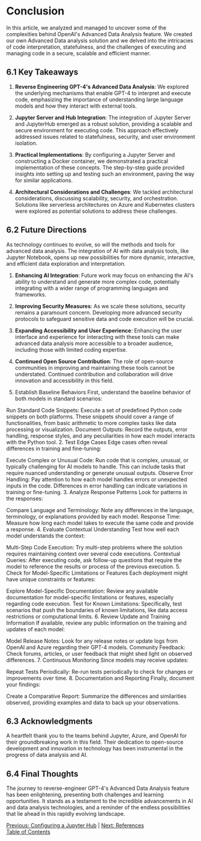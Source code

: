 # Conclusion

In this article, we analyzed and managed to uncover some of the complexities behind OpenAI's Advanced Data Analysis feature. We created our own Advanced Data analysis solution and we delved into the intricacies of code interpretation, statefulness, and the challenges of executing and managing code in a secure, scalable and efficient manner.

## 6.1 Key Takeaways

1. **Reverse Engineering GPT-4's Advanced Data Analysis**: We explored the underlying mechanisms that enable GPT-4 to interpret and execute code, emphasizing the importance of understanding large language models and how they interact with external tools.

2. **Jupyter Server and Hub Integration**: The integration of Jupyter Server and JupyterHub emerged as a robust solution, providing a scalable and secure environment for executing code. This approach effectively addressed issues related to statefulness, security, and user environment isolation.

3. **Practical Implementations**: By configuring a Jupyter Server and constructing a Docker container, we demonstrated a practical implementation of these concepts. The step-by-step guide provided insights into setting up and testing such an environment, paving the way for similar applications.

4. **Architectural Considerations and Challenges**: We tackled architectural considerations, discussing scalability, security, and orchestration. Solutions like serverless architectures on Azure and Kubernetes clusters were explored as potential solutions to address these challenges.

## 6.2 Future Directions

As technology continues to evolve, so will the methods and tools for advanced data analysis. The integration of AI with data analysis tools, like Jupyter Notebook, opens up new possibilities for more dynamic, interactive, and efficient data exploration and interpretation.

1. **Enhancing AI Integration**: Future work may focus on enhancing the AI's ability to understand and generate more complex code, potentially integrating with a wider range of programming languages and frameworks.

2. **Improving Security Measures**: As we scale these solutions, security remains a paramount concern. Developing more advanced security protocols to safeguard sensitive data and code execution will be crucial.

3. **Expanding Accessibility and User Experience**: Enhancing the user interface and experience for interacting with these tools can make advanced data analysis more accessible to a broader audience, including those with limited coding expertise.

4. **Continued Open Source Contribution**: The role of open-source communities in improving and maintaining these tools cannot be understated. Continued contribution and collaboration will drive innovation and accessibility in this field.

1. Establish Baseline Behaviors
First, understand the baseline behavior of both models in standard scenarios:

Run Standard Code Snippets: Execute a set of predefined Python code snippets on both platforms. These snippets should cover a range of functionalities, from basic arithmetic to more complex tasks like data processing or visualization.
Document Outputs: Record the outputs, error handling, response styles, and any peculiarities in how each model interacts with the Python tool.
2. Test Edge Cases
Edge cases often reveal differences in training and fine-tuning:

Execute Complex or Unusual Code: Run code that is complex, unusual, or typically challenging for AI models to handle. This can include tasks that require nuanced understanding or generate unusual outputs.
Observe Error Handling: Pay attention to how each model handles errors or unexpected inputs in the code. Differences in error handling can indicate variations in training or fine-tuning.
3. Analyze Response Patterns
Look for patterns in the responses:

Compare Language and Terminology: Note any differences in the language, terminology, or explanations provided by each model.
Response Time: Measure how long each model takes to execute the same code and provide a response.
4. Evaluate Contextual Understanding
Test how well each model understands the context:

Multi-Step Code Execution: Try multi-step problems where the solution requires maintaining context over several code executions.
Contextual Queries: After executing code, ask follow-up questions that require the model to reference the results or process of the previous execution.
5. Check for Model-Specific Limitations or Features
Each deployment might have unique constraints or features:

Explore Model-Specific Documentation: Review any available documentation for model-specific limitations or features, especially regarding code execution.
Test for Known Limitations: Specifically, test scenarios that push the boundaries of known limitations, like data access restrictions or computational limits.
6. Review Update and Training Information
If available, review any public information on the training and updates of each model:

Model Release Notes: Look for any release notes or update logs from OpenAI and Azure regarding their GPT-4 models.
Community Feedback: Check forums, articles, or user feedback that might shed light on observed differences.
7. Continuous Monitoring
Since models may receive updates:

Repeat Tests Periodically: Re-run tests periodically to check for changes or improvements over time.
8. Documentation and Reporting
Finally, document your findings:

Create a Comparative Report: Summarize the differences and similarities observed, providing examples and data to back up your observations.

## 6.3 Acknowledgments

A heartfelt thank you to the teams behind Jupyter, Azure, and OpenAI for their groundbreaking work in this field. Their dedication to open-source development and innovation in technology has been instrumental in the progress of data analysis and AI.

## 6.4 Final Thoughts

The journey to reverse-engineer GPT-4's Advanced Data Analysis feature has been enlightening, presenting both challenges and learning opportunities. It stands as a testament to the incredible advancements in AI and data analysis technologies, and a reminder of the endless possibilities that lie ahead in this rapidly evolving landscape.

[Previous: Configuring a Jupyter Hub](./5_configuring_a_jupyter_hub.md) | [Next: References](./7_references.md)  
[Table of Contents](../README.md)
